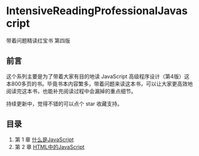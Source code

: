 # IntensiveReadingProfessionalJavascript
带着问题精读红宝书 第四版
## 前言
这个系列主要是为了带着大家有目的地读 JavaScript 高级程序设计（第4版）这本800多页的书。毕竟书本内容繁多，带着问题来读这本书，可以让大家更高效地阅读完这本书，也能补充阅读过程中会漏掉的重点细节。

持续更新中，觉得不错的可以点个 star 收藏支持。

## 目录

1. 第 1 章 [什么是JavaScript](https://github.com/rottenpen/IntensiveReadingProfessionalJavascript/issues/1)
1. 第 2 章 [HTML中的JavaScript](https://github.com/rottenpen/IntensiveReadingProfessionalJavascript/issues/2)
